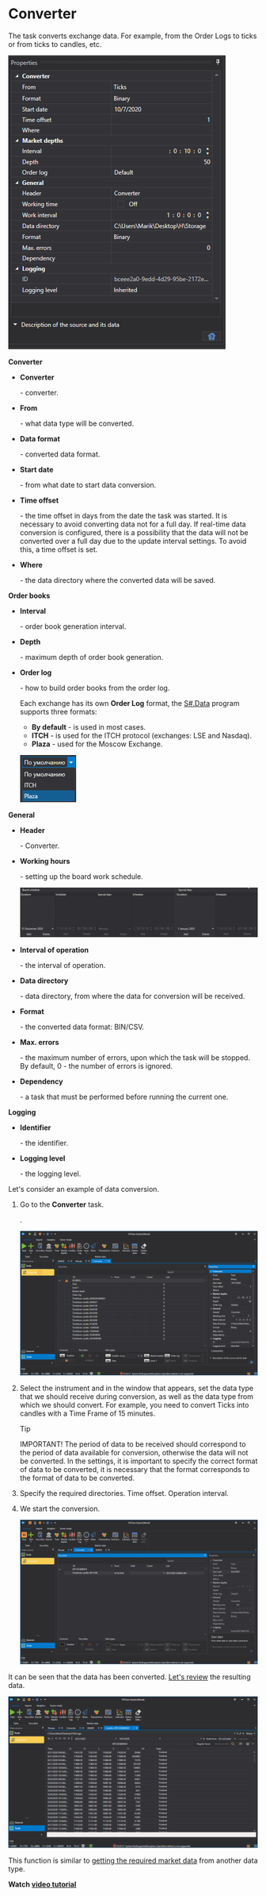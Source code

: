 # Converter

The task converts exchange data. For example, from the Order Logs to ticks or from ticks to candles, etc.

![hydra tasks converter](../images/hydra_tasks_converter.png)

**Converter**

- **Converter**

   \- converter. 
- **From**

   \- what data type will be converted. 
- **Data format**

   \- converted data format. 
- **Start date**

   \- from what date to start data conversion. 
- **Time offset**

   \- the time offset in days from the date the task was started. It is necessary to avoid converting data not for a full day. If real\-time data conversion is configured, there is a possibility that the data will not be converted over a full day due to the update interval settings. To avoid this, a time offset is set. 
- **Where**

   \- the data directory where the converted data will be saved. 

**Order books**

- **Interval**

   \- order book generation interval. 
- **Depth**

   \- maximum depth of order book generation. 
- **Order log**

   \- how to build order books from the order log. 

  Each exchange has its own **Order Log** format, the [S\#.Data](Hydra.md) program supports three formats:
  - **By default** \- is used in most cases.
  - **ITCH** \- is used for the ITCH protocol (exchanges: LSE and Nasdaq).
  - **Plaza** \- used for the Moscow Exchange.

  ![hydra choose ITCH Plaza 00](../images/hydra_choose_ITCH_Plaza_00.png)

**General**

- **Header**

   \- Converter. 
- **Working hours**

   \- setting up the board work schedule. 

  ![hydra tasks backup desk](../images/hydra_tasks_backup_desk.png)
- **Interval of operation**

   \- the interval of operation. 
- **Data directory**

   \- data directory, from where the data for conversion will be received. 
- **Format**

   \- the converted data format: BIN\/CSV. 
- **Max. errors**

   \- the maximum number of errors, upon which the task will be stopped. By default, 0 \- the number of errors is ignored. 
- **Dependency**

   \- a task that must be performed before running the current one. 

**Logging**

- **Identifier**

   \- the identifier. 
- **Logging level**

   \- the logging level. 

Let's consider an example of data conversion.

1. Go to the **Converter** task.

   . 

   ![hydra tasks converter 00](../images/hydra_tasks_converter_00.png)
2. Select the instrument and in the window that appears, set the data type that we should receive during conversion, as well as the data type from which we should convert. For example, you need to convert Ticks into candles with a Time Frame of 15 minutes.

   > [!TIP]
   > IMPORTANT\! The period of data to be received should correspond to the period of data available for conversion, otherwise the data will not be converted. In the settings, it is important to specify the correct format of data to be converted, it is necessary that the format corresponds to the format of data to be converted. 
3. Specify the required directories. Time offset. Operation interval. 
4. We start the conversion.

   ![hydra tasks converter 01](../images/hydra_tasks_converter_01.png)

It can be seen that the data has been converted. [Let's review](HydraViewingMarketData.md) the resulting data. 

![hydra tasks converter 02](../images/hydra_tasks_converter_02.png)

This function is similar to [getting the required market data](HydraUsingDifferentTypesMarketData.md) from another data type. 

**Watch [video tutorial](HydraConvectorVideo.md)**
